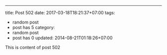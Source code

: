 ---
title: Post 502
date: 2017-03-18T18:21:37+07:00
tags:
  - random post
  - post has 5
category:
  - random post
  - post has 0
updated: 2014-08-21T01:18:26+07:00

This is content of post 502
